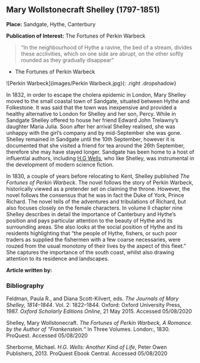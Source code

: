 ## Mary Wollstonecraft Shelley (1797-1851) 

**Place:** Sandgate, Hythe, Canterbury 

**Publication of Interest:** The Fortunes of Perkin Warbeck 

>“In the neighbourhood of Hythe a ravine, the bed of a stream, divides these acclivities, which on one side are abrupt, on the other softly rounded as they gradually disappear”
-	The Fortunes of Perkin Warbeck 

![Perkin Warbeck](images/Perkin Warbeck.jpg){: .right .dropshadow}

In 1832, in order to escape the cholera epidemic in London, Mary Shelley moved to the small coastal town of Sandgate, situated between Hythe and Folkestone. It was said that the town was inexpensive and provided a healthy alternative to London for Shelley and her son, Percy. While in Sandgate Shelley offered to house her friend Edward John Trelawny’s daughter Maria Julia. Soon after her arrival Shelley realised, she was unhappy with the girl’s company and by mid-September she was gone. Shelley remained in Sandgate until the 10th September, however it is documented that she visited a friend for tea around the 26th September, therefore she may have stayed longer.   Sandgate has been home to a host of influential authors, including [H.G Wells](20c-wellshg-biography), who like Shelley, was instrumental in the development of modern science fiction.  

In 1830, a couple of years before relocating to Kent, Shelley published _The Fortunes of Perkin Warbeck_. The novel follows the story of Perkin Warbeck, historically viewed as a pretender set on claiming the throne. However, the novel follows the consensus that he was in fact the Duke of York, Prince Richard. The novel tells of the adventures and tribulations of Richard, but also focuses closely on the female characters. In volume II chapter nine Shelley describes in detail the importance of Canterbury and Hythe’s position and pays particular attention to the beauty of Hythe and its surrounding areas. She also looks at the social position of Hythe and its residents highlighting that “the people of Hythe, fishers, or such poor traders as supplied the fishermen with a few coarse necessaries, were rouzed from the usual monotony of their lives by the aspect of this fleet.”   She captures the importance of the south coast, whilst also drawing attention to its residence and landscapes. 

**Article written by:**

### Bibliography 

Feldman, Paula R., and Diana Scott-Kilvert, eds. _The Journals of Mary Shelley, 1814–1844_. Vol. 2: 1822–1844. Oxford: Oxford University Press, 1987. _Oxford Scholarly Editions Online_, 21 May 2015. Accessed 05/08/2020

Shelley, Mary Wollstonecraft. _The Fortunes of Perkin Warbeck, A Romance. by the Author of “Frankenstein.“_ In Three Volumes. London:, 1830. ProQuest. Accessed 05/08/2020

Sherborne, Michael. _H.G. Wells: Another Kind of Life_, Peter Owen Publishers, 2013. ProQuest Ebook Central. Accessed 05/08/2020 

